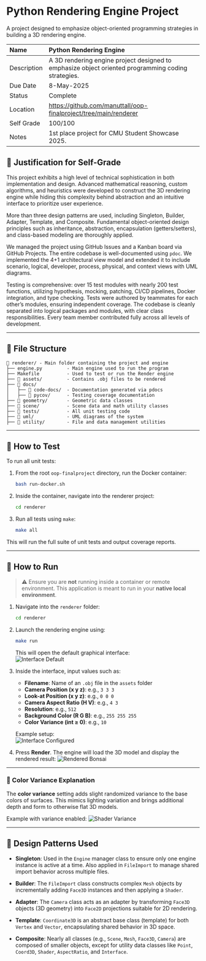 # Python Rendering Engine Project

A project designed to emphasize object-oriented programming strategies in building a 3D rendering engine.

| Name | Python Rendering Engine |
| :--- | :--- |
| Description | A 3D rendering engine project designed to emphasize object oriented programming coding strategies. |
| Due Date | 8-May-2025 |
| Status | Complete |
| Location | https://github.com/manuttall/oop-finalproject/tree/main/renderer|
| Self Grade | 100/100 |
| Notes | 1st place project for CMU Student Showcase 2025. |

## 📝 Justification for Self-Grade

This project exhibits a high level of technical sophistication in both implementation and design. Advanced mathematical reasoning, custom algorithms, and heuristics were developed to construct the 3D rendering engine while hiding this complexity behind abstraction and an intuitive interface to prioritize user experience. 

More than three design patterns are used, including Singleton, Builder, Adapter, Template, and Composite. Fundamental object-oriented design principles such as inheritance, abstraction, encapsulation (getters/setters), and class-based modeling are thoroughly applied.

We managed the project using GitHub Issues and a Kanban board via GitHub Projects. The entire codebase is well-documented using `pdoc`. We implemented the 4+1 architectural view model and extended it to include scenario, logical, developer, process, physical, and context views with UML diagrams.

Testing is comprehensive: over 15 test modules with nearly 200 test functions, utilizing hypothesis, mocking, patching, CI/CD pipelines, Docker integration, and type checking. Tests were authored by teammates for each other’s modules, ensuring independent coverage. The codebase is cleanly separated into logical packages and modules, with clear class responsibilities. Every team member contributed fully across all levels of development.

---

## 📁 File Structure

```
📁 renderer/ - Main folder containing the project and engine
├── engine.py         - Main engine used to run the program
├── Makefile          - Used to test or run the Render engine 
├── 📁 assets/         - Contains .obj files to be rendered
├── 📁 docs/
│   ├── 📁 code-docs/  - Documentation generated via pdocs
│   ├── 📁 pycov/      - Testing coverage documentation
├── 📁 geometry/       - Geometric data classes
├── 📁 scene/          - Scene data and math utility classes
├── 📁 tests/          - All unit testing code
├── 📁 uml/            - UML diagrams of the system
├── 📁 utility/        - File and data management utilities
```

---

## 🧪 How to Test

To run all unit tests:

1. From the root `oop-finalproject` directory, run the Docker container:
   ```bash
   bash run-docker.sh
   ```

2. Inside the container, navigate into the renderer project:
   ```bash
   cd renderer
   ```

3. Run all tests using `make`:
   ```bash
   make all
   ```

This will run the full suite of unit tests and output coverage reports.

---

## 🚀 How to Run

> ⚠️ Ensure you are **not** running inside a container or remote environment. This application is meant to run in your **native local environment**.

1. Navigate into the `renderer` folder:
   ```bash
   cd renderer
   ```

2. Launch the rendering engine using:
   ```bash
   make run
   ```
   This will open the default graphical interface:  
   ![Interface Default](https://github.com/manuttall/oop-finalproject/blob/main/screenshots/program_interface_default.png)

3. Inside the interface, input values such as:
   - **Filename**: Name of an `.obj` file in the `assets` folder
   - **Camera Position (x y z)**: e.g., `3 3 3`
   - **Look-at Position (x y z)**: e.g., `0 0 0`
   - **Camera Aspect Ratio (H V)**: e.g., `4 3`
   - **Resolution**: e.g., `512`
   - **Background Color (R G B)**: e.g., `255 255 255`
   - **Color Variance (int ≥ 0)**: e.g., `10`

   Example setup:  
   ![Interface Configured](https://github.com/manuttall/oop-finalproject/blob/main/screenshots/program_interface_set.png)

4. Press **Render**. The engine will load the 3D model and display the rendered result:
   ![Rendered Bonsai](https://github.com/manuttall/oop-finalproject/blob/main/screenshots/program_bonsai.png)

---

### 🎨 Color Variance Explanation

The **color variance** setting adds slight randomized variance to the base colors of surfaces. This mimics lighting variation and brings additional depth and form to otherwise flat 3D models.

Example with variance enabled:
![Shader Variance](https://github.com/manuttall/oop-finalproject/blob/main/screenshots/program_shader_variance.png)

---

## 🧱 Design Patterns Used

- **Singleton**: Used in the `Engine` manager class to ensure only one engine instance is active at a time. Also applied in `FileImport` to manage shared import behavior across multiple files.

- **Builder**: The `FileImport` class constructs complex `Mesh` objects by incrementally adding `Face3D` instances and then applying a `Shader`.

- **Adapter**: The `Camera` class acts as an adapter by transforming `Face3D` objects (3D geometry) into `Face2D` projections suitable for 2D rendering.

- **Template**: `Coordinate3D` is an abstract base class (template) for both `Vertex` and `Vector`, encapsulating shared behavior in 3D space.

- **Composite**: Nearly all classes (e.g., `Scene`, `Mesh`, `Face3D`, `Camera`) are composed of smaller objects, except for utility data classes like `Point`, `Coord3D`, `Shader`, `AspectRatio`, and `Interface`.
